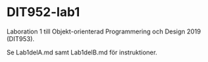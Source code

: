 # DIT952-lab1
Laboration 1 till Objekt-orienterad Programmering och Design 2019 (DIT953).

Se Lab1delA.md samt Lab1delB.md för instruktioner.
